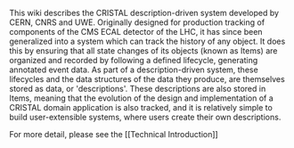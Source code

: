 This wiki describes the CRISTAL description-driven system developed by CERN, CNRS and UWE. Originally designed for production tracking of components of the CMS ECAL detector of the LHC, it has since been generalized into a system which can track the history of any object. It does this by ensuring that all state changes of its objects (known as Items) are organized and recorded by following a defined lifecycle, generating annotated event data. As part of a description-driven system, these lifecycles and the data structures of the data they produce, are themselves stored as data, or 'descriptions'. These descriptions are also stored in Items, meaning that the evolution of the design and implementation of a CRISTAL domain application is also tracked, and it is relatively simple to build user-extensible systems, where users create their own descriptions.

For more detail, please see the [[Technical Introduction]]